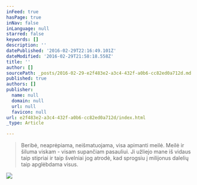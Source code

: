 ```yaml
---
inFeed: true
hasPage: true
inNav: false
inLanguage: null
starred: false
keywords: []
description: ''
datePublished: '2016-02-29T22:16:49.101Z'
dateModified: '2016-02-29T21:58:18.558Z'
title: ''
author: []
sourcePath: _posts/2016-02-29-e2f483e2-a3c4-432f-a0b6-cc82ed0a712d.md
published: true
authors: []
publisher:
  name: null
  domain: null
  url: null
  favicon: null
url: e2f483e2-a3c4-432f-a0b6-cc82ed0a712d/index.html
_type: Article

---
```

> Beribė, neaprėpiama, neišmatuojama, visa apimanti meilė. Meilė ir šiluma viskam - visam supančiam pasauliui. Ji užliejo mane iš vidaus taip stipriai ir taip švelniai jog atrodė, kad sprogsiu į milijonus dalelių taip apglėbdama visus.

![](https://the-grid-user-content.s3-us-west-2.amazonaws.com/1c22c3dc-8630-4f0b-88b8-9be9a7750961.jpg)